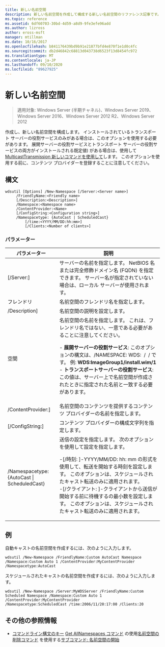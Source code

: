 ```yaml
---
title: 新しい名前空間
description: 新しい名前空間を作成して構成する新しい名前空間のリファレンス記事です。
ms.topic: reference
ms.assetid: 6df60703-30bd-4d59-a8d9-9fe3efe96add
ms.author: lizross
author: eross-msft
manager: mtillman
ms.date: 10/16/2017
ms.openlocfilehash: b841176439bd9b91e21877bfd4e870f1e1d0c4fc
ms.sourcegitcommit: db2d46842c68813d043738d6523f13d8454fc972
ms.translationtype: MT
ms.contentlocale: ja-JP
ms.lasthandoff: 09/10/2020
ms.locfileid: "89627925"
---
```

# <a name="new-namespace"></a>新しい名前空間

> 適用対象: Windows Server (半期チャネル)、Windows Server 2019、Windows Server 2016、Windows Server 2012 R2、Windows Server 2012

作成し、新しい名前空間を構成します。 インストールされているトランスポート サーバーの役割サービスのみがある場合は、このオプションを使用する必要があります。 展開サーバーの役割サービスとトランスポート サーバーの役割サービスの両方がインストールされる既定値) がある場合は、使用して [MulticastTransmission 新しいコマンドを使用して](using-the-new-multicasttransmission-command.md)します。 このオプションを使用する前に、コンテンツ プロバイダーを登録することに注意してください。
## <a name="syntax"></a>構文
```
wdsutil [Options] /New-Namespace [/Server:<Server name>]
     /FriendlyName:<Friendly name>
     [/Description:<Description>]
     /Namespace:<Namespace name>
     /ContentProvider:<Name>
     [/ConfigString:<Configuration string>]
     /Namespacetype: {AutoCast | ScheduledCast}
         [/time:<YYYY/MM/DD:hh:mm>]
         [/Clients:<Number of clients>]
```
### <a name="parameters"></a>パラメーター
|パラメーター|説明|
|-------|--------|
|[/Server:<Server name>]|サーバーの名前を指定します。 NetBIOS 名または完全修飾ドメイン名 (FQDN) を指定できます。 サーバー名が指定されていない場合は、ローカル サーバーが使用されます。|
|フレンドリ<Friendly name>|名前空間のフレンドリ名を指定します。|
|/Description<Description>]|名前空間の説明を設定します。|
|空間<Namespace name>|名前空間の名前を指定します。 これは、フレンドリ名ではない、一意である必要があることに注意してください。<p>-   **展開サーバーの役割サービス**: このオプションの構文は、/NAMESPACE: WDS: <Image group> / <Image name> / <Index> です。 例: **WDS:ImageGroup1/install.wim/1**<br />-   **トランスポートサーバーの役割サービス**: この値は、サーバー上で名前空間が作成されたときに指定された名前と一致する必要があります。|
|/ContentProvider:<Name>]|名前空間のコンテンツを提供するコンテンツ プロバイダーの名前を指定します。|
|[/ConfigString:<Configuration string>]|コンテンツ プロバイダーの構成文字列を指定します。|
|/Namespacetype: {AutoCast &#124; ScheduledCast}|送信の設定を指定します。 次のオプションを使用して設定を指定します。<p>-[/時刻: <time> ]-YYYY/MM/DD: hh: mm の形式を使用して、転送を開始する時刻を設定します。 このオプションは、スケジュールされたキャスト転送のみに適用されます。<br />-[/クライアント: <Number of clients>]-クライアントから送信が開始する前に待機するの最小数を設定します。 このオプションは、スケジュールされたキャスト転送のみに適用されます。|
## <a name="examples"></a>例
自動キャストの名前空間を作成するには、次のように入力します。
```
wdsutil /New-Namespace /FriendlyName:Custom AutoCast Namespace /Namespace:Custom Auto 1 /ContentProvider:MyContentProvider /Namespacetype:AutoCast
```
スケジュールされたキャストの名前空間を作成するには、次のように入力します。
```
wdsutil /New-Namespace /Server:MyWDSServer /FriendlyName:Custom Scheduled Namespace /Namespace:Custom Auto 1 /ContentProvider:MyContentProvider
/Namespacetype:ScheduledCast /time:2006/11/20:17:00 /Clients:20
```
## <a name="additional-references"></a>その他の参照情報
- [コマンドライン構文のキー](command-line-syntax-key.md) 
[Get AllNamespaces コマンド](using-the-get-allnamespaces-command.md) 
 の使用[名前空間の削除コマンド](using-the-remove-namespace-command.md) 
 を使用する[サブコマンド: 名前空間の開始](subcommand-start-namespace.md)

